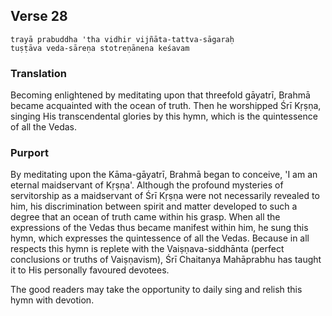 ## Verse 28

    trayā prabuddha 'tha vidhir vijñāta-tattva-sāgaraḥ
    tuṣṭāva veda-sāreṇa stotreṇānena keśavam

### Translation

Becoming enlightened by meditating upon that threefold gāyatrī, Brahmā became acquainted with the ocean of truth. Then he worshipped Śrī Kṛṣṇa, singing His transcendental glories by this hymn, which is the quintessence of all the Vedas.

### Purport

By meditating upon the Kāma-gāyatrī, Brahmā began to conceive, 'I am an eternal maidservant of Kṛṣṇa'. Although the profound mysteries of servitorship as a maidservant of Śrī Kṛṣṇa were not necessarily revealed to him, his discrimination between spirit and matter developed to such a degree that an ocean of truth came within his grasp. When all the expressions of the Vedas thus became manifest within him, he sung this hymn, which expresses the quintessence of all the Vedas. Because in all respects this hymn is replete with the Vaiṣṇava-siddhānta (perfect conclusions or truths of Vaiṣṇavism), Śrī Chaitanya Mahāprabhu has taught it to His personally favoured devotees.

The good readers may take the opportunity to daily sing and relish this hymn with devotion.
